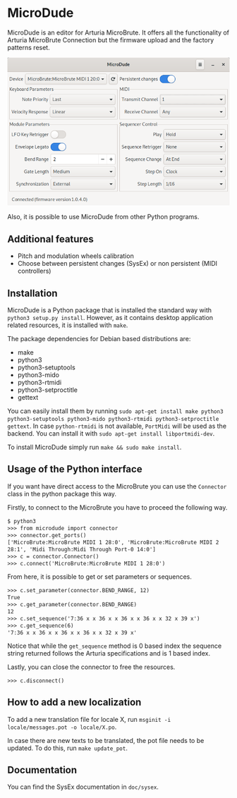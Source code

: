# MicroDude

MicroDude is an editor for Arturia MicroBrute. It offers all the functionality of Arturia MicroBrute Connection but the firmware upload and the factory patterns reset.

![Screenshot](doc/screenshot.png)

Also, it is possible to use MicroDude from other Python programs.

## Additional features

- Pitch and modulation wheels calibration
- Choose between persistent changes (SysEx) or non persistent (MIDI controllers)

## Installation

MicroDude is a Python package that is installed the standard way with `python3 setup.py install`. However, as it contains desktop application related resources, it is installed with `make`.

The package dependencies for Debian based distributions are:
- make
- python3
- python3-setuptools
- python3-mido
- python3-rtmidi
- python3-setproctitle
- gettext

You can easily install them by running `sudo apt-get install make python3 python3-setuptools python3-mido python3-rtmidi python3-setproctitle gettext`.
In case `python-rtmidi` is not available, `PortMidi` will be used as the backend. You can install it with `sudo apt-get install libportmidi-dev`.

To install MicroDude simply run `make && sudo make install`.

## Usage of the Python interface

If you want have direct access to the MicroBrute you can use the `Connector` class in the python package this way.

Firstly, to connect to the MicroBrute you have to proceed the following way.
```
$ python3
>>> from microdude import connector
>>> connector.get_ports()
['MicroBrute:MicroBrute MIDI 1 28:0', 'MicroBrute:MicroBrute MIDI 2 28:1', 'Midi Through:Midi Through Port-0 14:0']
>>> c = connector.Connector()
>>> c.connect('MicroBrute:MicroBrute MIDI 1 28:0')
```
From here, it is possible to get or set parameters or sequences.
```
>>> c.set_parameter(connector.BEND_RANGE, 12)
True
>>> c.get_parameter(connector.BEND_RANGE)
12
>>> c.set_sequence('7:36 x x 36 x x 36 x x 36 x x 32 x 39 x')
>>> c.get_sequence(6)
'7:36 x x 36 x x 36 x x 36 x x 32 x 39 x'
```
Notice that while the `get_sequence` method is 0 based index the sequence string returned follows the Arturia specifications and is 1 based index.

Lastly, you can close the connector to free the resources.
```
>>> c.disconnect()
```

## How to add a new localization

To add a new translation file for locale X, run `msginit -i locale/messages.pot -o locale/X.po`.

In case there are new texts to be translated, the pot file needs to be updated. To do this, run `make update_pot`.

## Documentation

You can find the SysEx documentation in `doc/sysex`.
